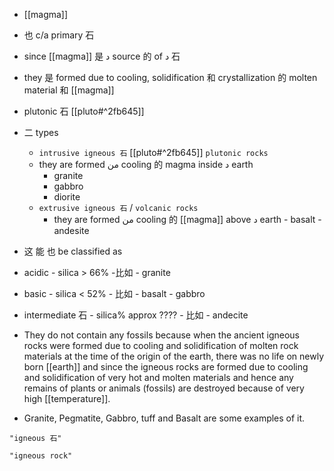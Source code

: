 - [[magma]]
- 也 c/a primary 石
- since [[magma]] 是 د source 的 of د 石
- they 是 formed due to cooling, solidification 和 crystallization 的 molten material 和 [[magma]]
- plutonic 石 [[pluto#^2fb645]]
- 二 types
	- `intrusive igneous 石` [[pluto#^2fb645]] `plutonic rocks`
	- they are formed من cooling 的  magma inside د earth
		- granite
		- gabbro
		- diorite
	- `extrusive igneous 石`  / `volcanic rocks`
		- they are formed من cooling 的  [[magma]] above د earth
				- basalt
				- andesite

- 这 能  也 be classified as
- acidic
		- silica > 66%
		-比如  - granite
- basic
		- silica < 52%
		- 比如  - basalt
					- gabbro
- intermediate 石
		- silica% approx ????
		- 比如  - andecite

- They do not contain any fossils because when the ancient igneous rocks were formed due to cooling and solidification of molten rock materials at the time of the origin of the earth, there was no life on newly born [[earth]] and since the igneous rocks are formed due to cooling and solidification of very hot and molten materials and hence any remains of plants or animals (fossils) are destroyed because of very high [[temperature]].
- Granite, Pegmatite, Gabbro, tuff and Basalt are some examples of it.

```query
"igneous 石"
```

```query
"igneous rock"
```